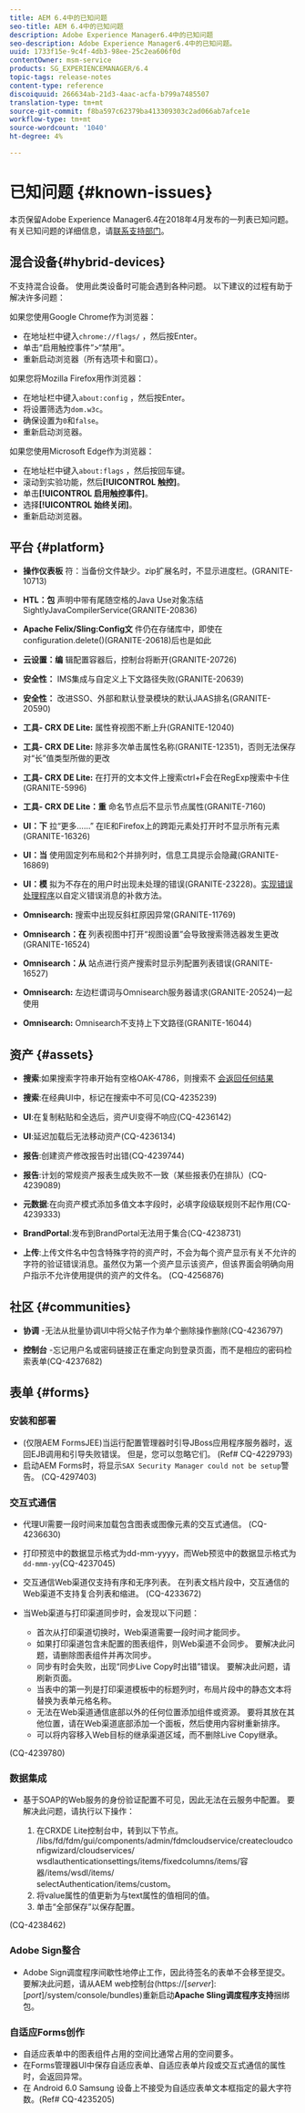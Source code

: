 ```yaml
---
title: AEM 6.4中的已知问题
seo-title: AEM 6.4中的已知问题
description: Adobe Experience Manager6.4中的已知问题
seo-description: Adobe Experience Manager6.4中的已知问题。
uuid: 1733f15e-9c4f-4db3-98ee-25c2ea606f0d
contentOwner: msm-service
products: SG_EXPERIENCEMANAGER/6.4
topic-tags: release-notes
content-type: reference
discoiquuid: 266634ab-21d3-4aac-acfa-b799a7485507
translation-type: tm+mt
source-git-commit: f8ba597c62379ba413309303c2ad066ab7afce1e
workflow-type: tm+mt
source-wordcount: '1040'
ht-degree: 4%

---
```



# 已知问题 {#known-issues}

本页保留Adobe Experience Manager6.4在2018年4月发布的一列表已知问题。 有关已知问题的详细信息，请[联系支持部门](https://helpx.adobe.com/cn/support/experience-manager.html)。

## 混合设备{#hybrid-devices}

不支持混合设备。 使用此类设备时可能会遇到各种问题。 以下建议的过程有助于解决许多问题：

如果您使用Google Chrome作为浏览器：

* 在地址栏中键入`chrome://flags/` ，然后按Enter。
* 单击“启用触控事件”>“禁用”。
* 重新启动浏览器（所有选项卡和窗口）。

如果您将Mozilla Firefox用作浏览器：

* 在地址栏中键入`about:config` ，然后按Enter。
* 将设置筛选为`dom.w3c`。
* 确保设置为`0`和`false`。
* 重新启动浏览器。

如果您使用Microsoft Edge作为浏览器：

* 在地址栏中键入`about:flags` ，然后按回车键。
* 滚动到实验功能，然后&#x200B;**[!UICONTROL 触控]**。
* 单击&#x200B;**[!UICONTROL 启用触控事件]**。
* 选择&#x200B;**[!UICONTROL 始终关闭]**。
* 重新启动浏览器。

## 平台 {#platform}

* **操作仪表板** 符：当备份文件缺少。zip扩展名时，不显示进度栏。(GRANITE-10713)
* **HTL：包** 声明中带有尾随空格的Java Use对象冻结SightlyJavaCompilerService(GRANITE-20836)
* **Apache Felix/Sling:Config文** 件仍在存储库中，即使在configuration.delete()(GRANITE-20618)后也是如此
* **云设置：编** 辑配置容器后，控制台将断开(GRANITE-20726)
* **安全性：** IMS集成与自定义上下文路径失败(GRANITE-20639)
* **安全性：** 改进SSO、外部和默认登录模块的默认JAAS排名(GRANITE-20590)
* **工具- CRX DE Lite:** 属性脊视图不断上升(GRANITE-12040)
* **工具- CRX DE Lite:** 除非多次单击属性名称(GRANITE-12351)，否则无法保存对“长”值类型所做的更改

* **工具- CRX DE Lite:** 在打开的文本文件上搜索ctrl+F会在RegExp搜索中卡住(GRANITE-5996)

* **工具- CRX DE Lite：重** 命名节点后不显示节点属性(GRANITE-7160)
* **UI：下** 拉“更多……” 在IE和Firefox上的跨距元素处打开时不显示所有元素(GRANITE-16326)
* **UI：当** 使用固定列布局和2个并排列时，信息工具提示会隐藏(GRANITE-16869)
* **UI：模** 拟为不存在的用户时出现未处理的错误(GRANITE-23228)。[实现错误处理程序](/help/sites-developing/customizing-errorhandler-pages.md)以自定义错误消息的补救方法。

* **Omnisearch:** 搜索中出现反斜杠原因异常(GRANITE-11769)
* **Omnisearch：在** 列表视图中打开“视图设置”会导致搜索筛选器发生更改(GRANITE-16524)
* **Omnisearch：从** 站点进行资产搜索时显示列配置列表错误(GRANITE-16527)

* **Omnisearch:** 左边栏谓词与Omnisearch服务器请求(GRANITE-20524)一起使用
* **Omnisearch:** Omnisearch不支持上下文路径(GRANITE-16044)

## 资产 {#assets}

* **搜索**:如果搜索字符串开始有空格OAK-4786，则搜索不 [会返回任何结果](https://issues.apache.org/jira/browse/OAK-4786)

* **搜索**:在经典UI中，标记在搜索中不可见(CQ-4235239)

* **UI**:在复制粘贴和全选后，资产UI变得不响应(CQ-4236142)

* **UI**:延迟加载后无法移动资产(CQ-4236134)

* **报告**:创建资产修改报告时出错(CQ-4239744)

* **报告**:计划的常规资产报表生成失败不一致（某些报表仍在排队）(CQ-4239089)

* **元数据**:在向资产模式添加多值文本字段时，必填字段级联规则不起作用(CQ-4239333)

* **BrandPortal**:发布到BrandPortal无法用于集合(CQ-4238731)

* **上传**:上传文件名中包含特殊字符的资产时，不会为每个资产显示有关不允许的字符的验证错误消息。虽然仅为第一个资产显示该资产，但该界面会明确向用户指示不允许使用提供的资产的文件名。 (CQ-4256876)

## 社区 {#communities}

* **协调** -无法从批量协调UI中将父帖子作为单个删除操作删除(CQ-4236797)

* **控制台** -忘记用户名或密码链接正在重定向到登录页面，而不是相应的密码检索表单(CQ-4237682)

## 表单 {#forms}

### 安装和部署

* (仅限AEM FormsJEE)当运行配置管理器时引导JBoss应用程序服务器时，返回EJB调用和引导失败错误。 但是，您可以忽略它们。 (Ref# CQ-4229793)
* 启动AEM Forms时，将显示`SAX Security Manager could not be setup`警告。 (CQ-4297403)

### 交互式通信

* 代理UI需要一段时间来加载包含图表或图像元素的交互式通信。 (CQ-4236630)
* 打印预览中的数据显示格式为dd-mm-yyyy，而Web预览中的数据显示格式为`dd-mmm-yy`(CQ-4237045)
* 交互通信Web渠道仅支持有序和无序列表。 在列表文档片段中，交互通信的Web渠道不支持复合列表和缩进。 (CQ-4233672)
* 当Web渠道与打印渠道同步时，会发现以下问题：

   * 首次从打印渠道切换时，Web渠道需要一段时间才能同步。
   * 如果打印渠道包含未配置的图表组件，则Web渠道不会同步。 要解决此问题，请删除图表组件并再次同步。
   * 同步有时会失败，出现“同步Live Copy时出错”错误。 要解决此问题，请刷新页面。
   * 当表中的第一列是打印渠道模板中的标题列时，布局片段中的静态文本将替换为表单元格名称。
   * 无法在Web渠道通信底部以外的任何位置添加组件或资源。 要将其放在其他位置，请在Web渠道底部添加一个面板，然后使用内容树重新排序。
   * 可以将内容移入Web目标的继承渠道区域，而不删除Live Copy继承。

(CQ-4239780)

### 数据集成

* 基于SOAP的Web服务的身份验证配置不可见，因此无法在云服务中配置。 要解决此问题，请执行以下操作：

   1. 在CRXDE Lite控制台中，转到以下节点。\
      /libs/fd/fdm/gui/components/admin/fdmcloudservice/createcloudconfigwizard/cloudservices/\
      wsdlauthenticationsettings/items/fixedcolumns/items/容器/items/wsdl/items/\
      selectAuthentication/items/custom。
   1. 将value属性的值更新为与text属性的值相同的值。
   1. 单击“全部保存”以保存配置。

(CQ-4238462)

### Adobe Sign整合

* Adobe Sign调度程序间歇性地停止工作，因此待签名的表单不会移至提交。 要解决此问题，请从AEM web控制台(https://[*server*]:[*port*]/system/console/bundles)重新启动&#x200B;**Apache Sling调度程序支持**&#x200B;捆绑包。

### 自适应Forms创作

* 自适应表单中的图表组件占用的空间比通常占用的空间要多。
* 在Forms管理器UI中保存自适应表单、自适应表单片段或交互式通信的属性时，会返回异常。
* 在 Android 6.0 Samsung 设备上不接受为自适应表单文本框指定的最大字符数。(Ref# CQ-4235205)
